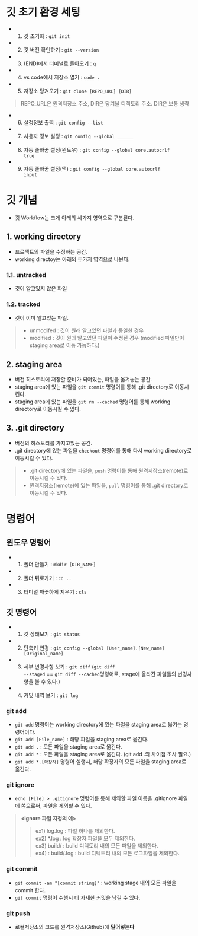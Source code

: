 # 깃 초기 환경 세팅
- 1. 깃 초기화 : <code>git init</code>
- 2. 깃 버전 확인하기 : <code>git --version</code>
- 3. (END)에서 터미널로 돌아오기 : <code>q</code>
- 4. vs code에서 저장소 열기 : <code>code .</code>
- 5. 저장소 당겨오기 : <code>git clone [REPO_URL] [DIR]</code> 
> REPO_URL은 원격저장소 주소, DIR은 당겨올 디렉토리 주소. DIR은 보통 생략
- 6. 설정정보 출력 : <code>git config --list</code>
- 7. 사용자 정보 설정 : <code>git config --global ______</code>
- 8. 자동 줄바꿈 설정(윈도우) : <code>git config --global core.autocrlf true</code>
- 9. 자동 줄바꿈 설정(맥) : <code>git config --global core.autocrlf input</code>


# 깃 개념
- 깃 Workflow는 크게 아래의 세가지 영역으로 구분된다.
## 1. working directory
- 프로젝트의 파일을 수정하는 공간.
- working directoy는 아래의 두가지 영역으로 나뉜다.

### 1.1. untracked
- 깃이 알고있지 않은 파일
### 1.2. tracked
- 깃이 이미 알고있는 파일.
> * unmodifed : 깃이 원래 알고있던 파일과 동일한 경우
> * modified : 깃이 원래 알고있던 파일이 수정된 경우 (modified 파일만이 staging area로 이동 가능하다.)

## 2. staging area
- 버전 히스토리에 저장할 준비가 되어있는, 파일을 옮겨놓는 공간.
- staging area에 있는 파일을 <code>git commit</code> 명령어를 통해 .git directory로 이동시킨다.
- staging area에 있는 파일을 <code>git rm --cached</code> 명령어를 통해 working directory로 이동시킬 수 있다.

## 3. .git directory
- 버전의 히스토리를 가지고있는 공간.
- .git directory에 있는 파일을 <code>checkout</code> 명령어를 통해 다시 working directory로 이동시킬 수 있다.
> * .git directory에 있는 파일을, <code>push</code> 명령어를 통해 원격저장소(remote)로 이동시킬 수 있다.
> * 원격저장소(remote)에 있는 파일을, <code>pull</code> 명령어를 통해 .git directory로 이동시킬 수 있다.


# 명령어

## 윈도우 명령어
- 1. 폴더 만들기 : <code>mkdir [DIR_NAME]</code>
- 2. 폴더 뒤로가기 : <code>cd ..</code>
- 3. 터미널 깨끗하게 지우기 : <code>cls</code>

## 깃 명령어
- 1. 깃 상태보기 : <code>git status</code>
- 2. 단축키 변경 : <code>git config --global [User_name].[New_name] [Original_name]</code>
- 3. 세부 변경사항 보기 : <code>git diff</code>
(<code>git diff --staged</code> == <code>git diff --cached</code>명령어로, stage에 올라간 파일들의 변경사항을 볼 수 있다.)
- 4. 커밋 내역 보기 : <code>git log</code>

### git add
- <code>git add</code> 명령어는 working directory에 있는 파일을 staging area로 옮기는 명령어이다.
- <code>git add [File_name]</code> : 해당 파일을 staging area로 옮긴다.
- <code>git add .</code> : 모든 파일을 staging area로 옮긴다.
- <code>git add *</code> : 모든 파일을 staging area로 옮긴다. 
(git add .와 차이점 조사 필요.)
- <code>git add *.[확장자]</code> 명령어 실행시, 해당 확장자의 모든 파일을 staging area로 옮긴다.

### git ignore
- <code>echo [File] > .gitignore</code> 명령어를 통해 제외할 파일 이름을 .gitignore 파일에 씀으로써, 파일을 제외할 수 있다.
> <strong><ignore 파일 지정의 예><br></strong>
>> ex1) log.log : 파일 하나를 제외한다.<br>
>> ex2) *.log : log 확장자 파일을 모두 제외한다.<br>
>> ex3) build/ : build 디렉토리 내의 모든 파일을 제외한다.<br>
>> ex4) : build/.log : build 디텍토리 내의 모든 로그파일을 제외한다. 

### git commit
- <code>git commit -am "[commit string]"</code> : working stage 내의 모든 파일을 commit 한다.
- <code>git commit</code> 명령어 수행시 더 자세한 커밋을 남길 수 있다.

### git push
- 로컬저장소의 코드를 원격저장소(Github)에 <strong>밀어넣는다</strong>